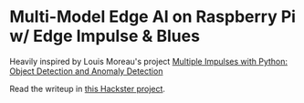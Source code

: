 # Multi-Model Edge AI on Raspberry Pi w/ Edge Impulse & Blues

Heavily inspired by Louis Moreau's project [Multiple Impulses with Python: Object Detection and Anomaly Detection](https://github.com/edgeimpulse/example-multi-impulse-python)

Read the writeup in [this Hackster project](https://www.hackster.io/rob-lauer/multi-model-edge-ai-on-raspberry-pi-w-edge-impulse-blues-d8bdb2).